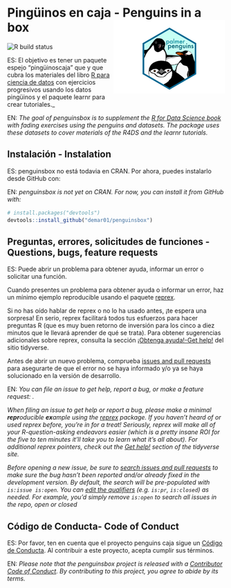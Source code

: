 
<!-- README.md is generated from README.Rmd. Please edit that file -->

# Pingüinos en caja - Penguins in a box <img src="man/figures/palmerpenguins.png" align="right" height="170"/>

<!-- badges: start -->

![R build
status](https://img.shields.io/github/issues/demar01/penguinsbox)

<!-- badges: end -->

ES: El objetivo es tener un paquete espejo “pingüinoscaja” que y que
cubra los materiales del libro [R para ciencia de
datos](https://es.r4ds.hadley.nz/) con ejercicios progresivos usando los
datos pingüinos y el paquete learnr para crear tutoriales.\_

EN: *The goal of penguinsbox is to supplement the [R for Data Science
book](https://r4ds.had.co.nz/) with fading exercises using the penguins
and datasets. The package uses these datasets to cover materials of the
R4DS and the learnr tutorials.*

## Instalación - Instalation

<!--
You can install the released version of Penguinsbox from [CRAN](https://CRAN.R-project.org) with:

You can install the development version from [GitHub](https://github.com/) with:

-->

ES: penguinsbox no está todavia en CRAN. Por ahora, puedes instalarlo
desde GitHub con:

EN: *penguinsbox is not yet on CRAN. For now, you can install it from
GitHub with:*

``` r
# install.packages("devtools")
devtools::install_github("demar01/penguinsbox")
```

## Preguntas, errores, solicitudes de funciones - Questions, bugs, feature requests

ES: Puede abrir un problema para obtener ayuda, informar un error o
solicitar una función.

Cuando presentes un problema para obtener ayuda o informar un error, haz
un mínimo ejemplo reproducible usando el paquete
[reprex](https://reprex.tidyverse.org/).

Si no has oído hablar de reprex o no lo ha usado antes, ¡te espera una
sorpresa! En serio, reprex facilitará todos tus esfuerzos para hacer
preguntas R (que es muy buen retorno de inversión para los cinco a diez
minutos que le llevará aprender de qué se trata). Para obtener
sugerencias adicionales sobre reprex, consulta la sección [¡Obtenga
ayuda!-Get help!](https://www.tidyverse.org/help/) del sitio tidyverse.

Antes de abrir un nuevo problema, comprueba [issues and pull
requests](https://github.com/rstudio-education/dsbox/issues) para
asegurarte de que el error no se haya informado y/o ya se haya
solucionado en la versión de desarrollo.

EN: *You can file an issue to get help, report a bug, or make a feature
request: .*

*When filing an issue to get help or report a bug, please make a minimal
**repr**oducible **ex**ample using the
[reprex](https://reprex.tidyverse.org/) package. If you haven’t heard of
or used reprex before, you’re in for a treat! Seriously, reprex will
make all of your R-question-asking endeavors easier (which is a pretty
insane ROI for the five to ten minutes it’ll take you to learn what it’s
all about). For additional reprex pointers, check out the [Get
help!](https://www.tidyverse.org/help/) section of the tidyverse site.*

*Before opening a new issue, be sure to [search issues and pull
requests](https://github.com/rstudio-education/dsbox/issues) to make
sure the bug hasn’t been reported and/or already fixed in the
development version. By default, the search will be pre-populated with
`is:issue is:open`. You can [edit the
qualifiers](https://help.github.com/articles/searching-issues-and-pull-requests/)
(e.g. `is:pr`, `is:closed`) as needed. For example, you’d simply remove
`is:open` to search all issues in the repo, open or closed*

## Código de Conducta- Code of Conduct

ES: Por favor, ten en cuenta que el proyecto penguins caja sigue un
[Código de
Conducta](https://www.contributor-covenant.org/es/version/2/0/code_of_conduct/).
Al contribuir a este proyecto, acepta cumplir sus términos.

EN: *Please note that the penguinsbox project is released with a
[Contributor Code of
Conduct](https://contributor-covenant.org/version/2/0/CODE_OF_CONDUCT.html).
By contributing to this project, you agree to abide by its terms.*
